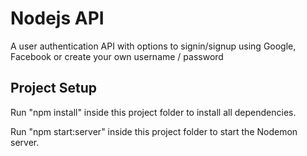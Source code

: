 # Nodejs API
A user authentication API with options to signin/signup using Google, Facebook or create your own username / password
## Project Setup

Run "npm install" inside this project folder to install all dependencies.

Run "npm start:server" inside this project folder to start the Nodemon server.

